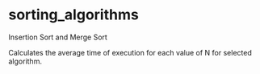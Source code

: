 # sorting_algorithms
Insertion Sort and Merge Sort
 
Calculates the average time of execution for each value of N for selected algorithm.
